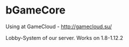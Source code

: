 # bGameCore

Using at GameCloud - http://gamecloud.su/

Lobby-System of our server. Works on 1.8-1.12.2
